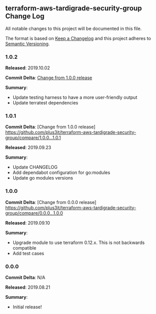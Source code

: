 ## terraform-aws-tardigrade-security-group Change Log

All notable changes to this project will be documented in this file.

The format is based on [Keep a Changelog](http://keepachangelog.com/) and this project adheres to [Semantic Versioning](http://semver.org/).

### 1.0.2

**Released**: 2019.10.02

**Commit Delta**: [Change from 1.0.0 release](https://github.com/plus3it/terraform-aws-tardigrade-security-group/compare/1.0.1...1.0.2)

**Summary**:

*   Update testing harness to have a more user-friendly output
*   Update terratest dependencies

### 1.0.1

**Commit Delta**: [Change from 1.0.0 release] https://github.com/plus3it/terraform-aws-tardigrade-security-group/compare/1.0.0...1.0.1

**Released**: 2019.09.23

**Summary**:

*   Update CHANGELOG
*   Add dependabot configuration for go:modules
*   Update go modules versions

### 1.0.0

**Commit Delta**: [Change from 0.0.0 release] https://github.com/plus3it/terraform-aws-tardigrade-security-group/compare/0.0.0...1.0.0

**Released**: 2019.09.10

**Summary**:

*   Upgrade module to use terraform 0.12.x. This is not backwards compatible
*   Add test cases

### 0.0.0

**Commit Delta**: N/A

**Released**: 2019.08.21

**Summary**:

*   Initial release!
